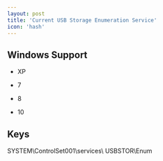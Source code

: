 ```yaml
---
layout: post
title: 'Current USB Storage Enumeration Service'
icon: 'hash'
---
```


## Windows Support

- XP

- 7

- 8

- 10



## Keys

SYSTEM\ControlSet001\services\ USBSTOR\Enum

